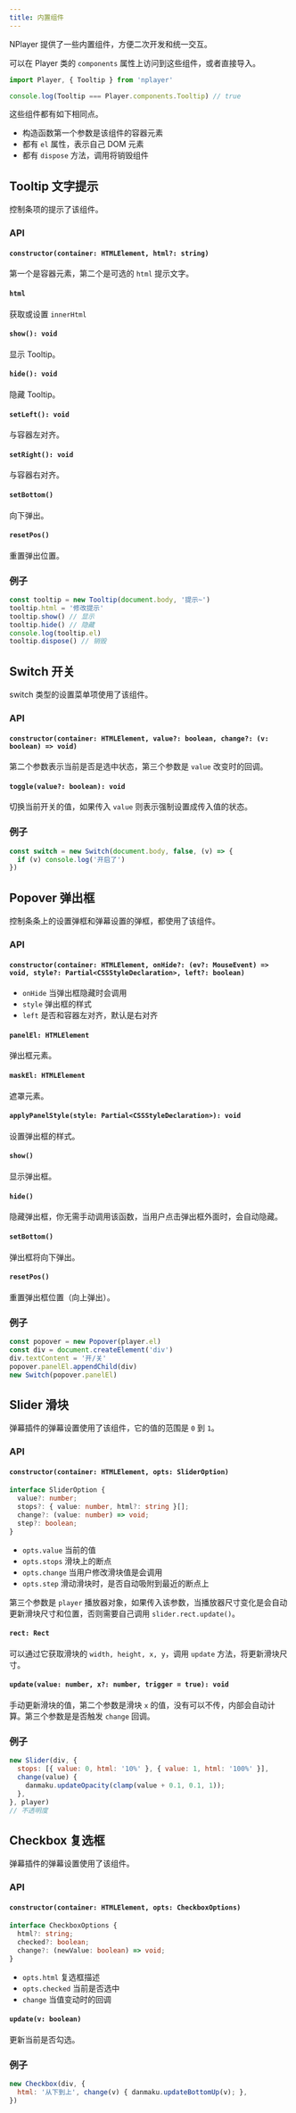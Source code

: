 ```yaml
---
title: 内置组件
---
```


NPlayer 提供了一些内置组件，方便二次开发和统一交互。

可以在 Player 类的 `components` 属性上访问到这些组件，或者直接导入。

```js
import Player, { Tooltip } from 'nplayer'

console.log(Tooltip === Player.components.Tooltip) // true
```

这些组件都有如下相同点。

- 构造函数第一个参数是该组件的容器元素
- 都有 `el` 属性，表示自己 DOM 元素
- 都有 `dispose` 方法，调用将销毁组件

## Tooltip 文字提示

控制条项的提示了该组件。

### API

#### `constructor(container: HTMLElement, html?: string)`

第一个是容器元素，第二个是可选的 `html` 提示文字。

#### `html`

获取或设置 `innerHtml`

#### `show(): void`

显示 Tooltip。

#### `hide(): void`

隐藏 Tooltip。

#### `setLeft(): void`

与容器左对齐。

#### `setRight(): void`

与容器右对齐。

#### `setBottom()`

向下弹出。

#### `resetPos()`

重置弹出位置。

### 例子

```js
const tooltip = new Tooltip(document.body, '提示~')
tooltip.html = '修改提示'
tooltip.show() // 显示
tooltip.hide() // 隐藏
console.log(tooltip.el)
tooltip.dispose() // 销毁
```

## Switch 开关

switch 类型的设置菜单项使用了该组件。

### API

#### `constructor(container: HTMLElement, value?: boolean, change?: (v: boolean) => void)`

第二个参数表示当前是否是选中状态，第三个参数是 `value` 改变时的回调。

#### `toggle(value?: boolean): void`

切换当前开关的值，如果传入 `value` 则表示强制设置成传入值的状态。

### 例子

```js
const switch = new Switch(document.body, false, (v) => {
  if (v) console.log('开启了')
})
```

## Popover 弹出框

控制条条上的设置弹框和弹幕设置的弹框，都使用了该组件。

### API

#### `constructor(container: HTMLElement, onHide?: (ev?: MouseEvent) => void, style?: Partial<CSSStyleDeclaration>, left?: boolean)`
  
- `onHide` 当弹出框隐藏时会调用
- `style` 弹出框的样式
- `left` 是否和容器左对齐，默认是右对齐

#### `panelEl: HTMLElement`

弹出框元素。

#### `maskEl: HTMLElement`

遮罩元素。

#### `applyPanelStyle(style: Partial<CSSStyleDeclaration>): void`
  
设置弹出框的样式。

#### `show()`

显示弹出框。

#### `hide()`

隐藏弹出框，你无需手动调用该函数，当用户点击弹出框外面时，会自动隐藏。

#### `setBottom()`

弹出框将向下弹出。

#### `resetPos()`

重置弹出框位置（向上弹出）。

### 例子

```js
const popover = new Popover(player.el)
const div = document.createElement('div')
div.textContent = '开/关'
popover.panelEl.appendChild(div)
new Switch(popover.panelEl)
```

## Slider 滑块

弹幕插件的弹幕设置使用了该组件，它的值的范围是 `0` 到 `1`。

### API

#### `constructor(container: HTMLElement, opts: SliderOption)`

```typescript
interface SliderOption {
  value?: number;
  stops?: { value: number, html?: string }[];
  change?: (value: number) => void;
  step?: boolean;
}
```

- `opts.value` 当前的值
- `opts.stops` 滑块上的断点
- `opts.change` 当用户修改滑块值是会调用
- `opts.step` 滑动滑块时，是否自动吸附到最近的断点上

第三个参数是 `player` 播放器对象，如果传入该参数，当播放器尺寸变化是会自动更新滑块尺寸和位置，否则需要自己调用 `slider.rect.update()`。

#### `rect: Rect`

可以通过它获取滑块的 `width, height, x, y`，调用 `update` 方法，将更新滑块尺寸。

#### `update(value: number, x?: number, trigger = true): void`

手动更新滑块的值，第二个参数是滑块 `x` 的值，没有可以不传，内部会自动计算。第三个参数是是否触发 `change` 回调。

### 例子

```js
new Slider(div, {
  stops: [{ value: 0, html: '10%' }, { value: 1, html: '100%' }],
  change(value) {
    danmaku.updateOpacity(clamp(value + 0.1, 0.1, 1));
  },
}, player)
// 不透明度
```

## Checkbox 复选框

弹幕插件的弹幕设置使用了该组件。

### API

#### `constructor(container: HTMLElement, opts: CheckboxOptions)`

```typescript
interface CheckboxOptions {
  html?: string;
  checked?: boolean;
  change?: (newValue: boolean) => void;
}
```

- `opts.html` 复选框描述
- `opts.checked` 当前是否选中
- `change` 当值变动时的回调

#### `update(v: boolean)`

更新当前是否勾选。

### 例子

```js
new Checkbox(div, {
  html: '从下到上', change(v) { danmaku.updateBottomUp(v); },
})
```
